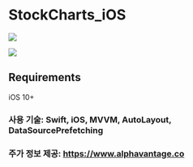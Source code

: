# StockCharts_iOS

![](StockCharts_iOS_1)

![](StockCharts_iOS_2)

## Requirements
iOS 10+

### 사용 기술: Swift, iOS, MVVM, AutoLayout, DataSourcePrefetching

### 주가 정보 제공: https://www.alphavantage.co

